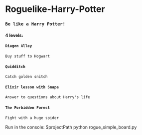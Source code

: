 # Roguelike-Harry-Potter

### `Be like a Harry Potter!`


#### 4 levels:
#### `Diagon Alley`
`Buy stuff to Hogwart`
#### `Quidditch`
`Catch golden snitch`
#### `Elixir lesson with Snape`
`Answer to questions about Harry's life`
#### `The Forbidden Forest`
`Fight with a huge spider`


Run in the console:  $projectPath python rogue_simple_board.py
